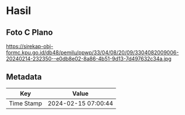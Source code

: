 # Hasil

## Foto C Plano

https://sirekap-obj-formc.kpu.go.id/db48/pemilu/ppwp/33/04/08/20/09/3304082009006-20240214-232350--e0db8e02-8a86-4b51-9d13-7d497632c34a.jpg


## Metadata

| Key        | Value               |
| ---------- | ------------------- |
| Time Stamp | 2024-02-15 07:00:44 |



